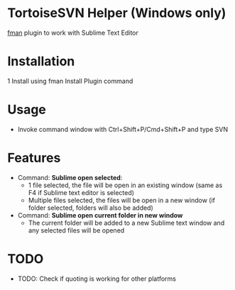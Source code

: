 # TortoiseSVN Helper (Windows only) 
[fman](https://fman.io) plugin to work with Sublime Text Editor

# Installation
1 Install using fman Install Plugin command

# Usage
* Invoke command window with Ctrl+Shift+P/Cmd+Shift+P and type SVN

# Features
* Command: **Sublime open selected**:
  * 1 file selected, the file will be open in an existing window (same as F4 if Sublime text editor is selected)
  * Multiple files selected, the files will be open in a new window (if folder selected, folders will also be added)
* Command: **Sublime open current folder in new window**
  * The current folder will be added to a new Sublime text window and any selected files will be opened

# TODO

* TODO: Check if quoting is working for other platforms